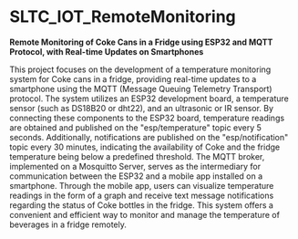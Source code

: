 # SLTC_IOT_RemoteMonitoring

**Remote Monitoring of Coke Cans in a Fridge using ESP32 and MQTT Protocol, with Real-time Updates on Smartphones**

This project focuses on the development of a temperature monitoring system for Coke cans in a fridge, providing real-time updates to a smartphone using the MQTT (Message Queuing Telemetry Transport) protocol. The system utilizes an ESP32 development board, a temperature sensor (such as DS18B20 or dht22), and an ultrasonic or IR sensor. By connecting these components to the ESP32 board, temperature readings are obtained and published on the "esp/temperature" topic every 5 seconds. Additionally, notifications are published on the "esp/notification" topic every 30 minutes, indicating the availability of Coke and the fridge temperature being below a predefined threshold. The MQTT broker, implemented on a Mosquitto Server, serves as the intermediary for communication between the ESP32 and a mobile app installed on a smartphone. Through the mobile app, users can visualize temperature readings in the form of a graph and receive text message notifications regarding the status of Coke bottles in the fridge. This system offers a convenient and efficient way to monitor and manage the temperature of beverages in a fridge remotely.
